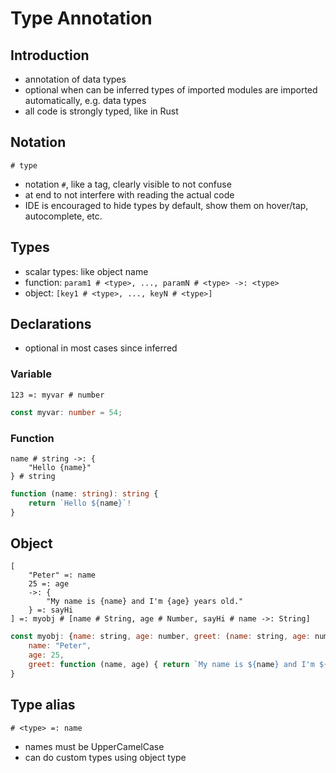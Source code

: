 # Type Annotation



## Introduction

- annotation of data types
- optional when can be inferred
 types of imported modules are imported automatically, e.g. data types
- all code is strongly typed, like in Rust



## Notation

```
# type
```

- notation `#`, like a tag, clearly visible to not confuse
- at end to not interfere with reading the actual code
- IDE is encouraged to hide types by default, show them on hover/tap, autocomplete, etc.



## Types

- scalar types: like object name
- function: `param1 # <type>, ..., paramN # <type> ->: <type>`
- object: `[key1 # <type>, ..., keyN # <type>]`



## Declarations

- optional in most cases since inferred

### Variable

```
123 =: myvar # number
```

```ts
const myvar: number = 54;
```

### Function

<!-- todo: check if types should be on side of identifier instead to be consistent -->

```
name # string ->: {
    "Hello {name}"
} # string
```

```ts
function (name: string): string {
    return `Hello ${name}`!
}
```

## Object

<!-- todo: check if types should be on side of identifier instead to be consistent -->

```
[
    "Peter" =: name
    25 =: age
    ->: {
        "My name is {name} and I'm {age} years old."
    } =: sayHi
] =: myobj # [name # String, age # Number, sayHi # name ->: String]
```

```js
const myobj: {name: string, age: number, greet: (name: string, age: number) => string} = {
    name: "Peter",
    age: 25,
    greet: function (name, age) { return `My name is ${name} and I'm ${age} years old.` }
}
```
<!-- todo:
specify something like `implements` to check if object implements all properties of another one
-->



## Type alias

```
# <type> =: name
```

- names must be UpperCamelCase
- can do custom types using object type
